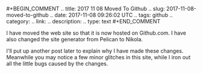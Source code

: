 #+BEGIN_COMMENT
.. title: 2017 11 08 Moved To Github
.. slug: 2017-11-08-moved-to-github
.. date: 2017-11-08 09:26:02 UTC
.. tags: github
.. category:
.. link:
.. description:
.. type: text
#+END_COMMENT

I have moved the web site so that it is now hosted on Github.com. I have also
changed the site generator from Pelican to Nikola.

I'll put up another post later to explain why I have made these
changes. Meanwhile you may notice a few minor glitches in this site, while I iron out
all the little bugs caused by the changes.
